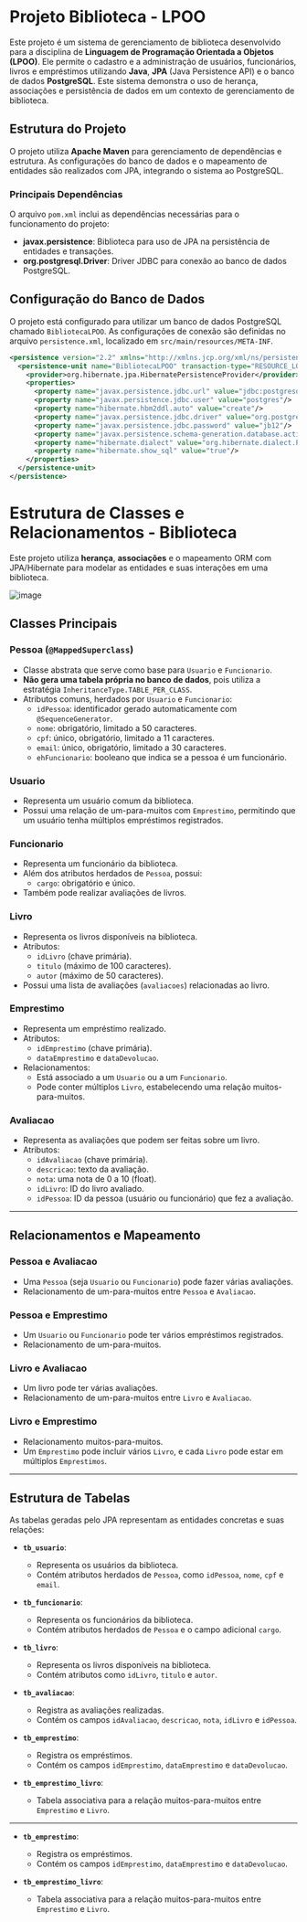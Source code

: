 # Projeto Biblioteca - LPOO

Este projeto é um sistema de gerenciamento de biblioteca desenvolvido para a disciplina de **Linguagem de Programação Orientada a Objetos (LPOO)**. Ele permite o cadastro e a administração de usuários, funcionários, livros e empréstimos utilizando **Java**, **JPA** (Java Persistence API) e o banco de dados **PostgreSQL**. Este sistema demonstra o uso de herança, associações e persistência de dados em um contexto de gerenciamento de biblioteca.

## Estrutura do Projeto

O projeto utiliza **Apache Maven** para gerenciamento de dependências e estrutura. As configurações do banco de dados e o mapeamento de entidades são realizados com JPA, integrando o sistema ao PostgreSQL.

### Principais Dependências

O arquivo `pom.xml` inclui as dependências necessárias para o funcionamento do projeto:

- **javax.persistence**: Biblioteca para uso de JPA na persistência de entidades e transações.
- **org.postgresql.Driver**: Driver JDBC para conexão ao banco de dados PostgreSQL.

## Configuração do Banco de Dados

O projeto está configurado para utilizar um banco de dados PostgreSQL chamado `BibliotecaLPOO`. As configurações de conexão são definidas no arquivo `persistence.xml`, localizado em `src/main/resources/META-INF`.

```xml
<persistence version="2.2" xmlns="http://xmlns.jcp.org/xml/ns/persistence" xmlns:xsi="http://www.w3.org/2001/XMLSchema-instance" xsi:schemaLocation="http://xmlns.jcp.org/xml/ns/persistence           http://xmlns.jcp.org/xml/ns/persistence/persistence_2_2.xsd">
  <persistence-unit name="BibliotecaLPOO" transaction-type="RESOURCE_LOCAL">
    <provider>org.hibernate.jpa.HibernatePersistenceProvider</provider>
    <properties>
      <property name="javax.persistence.jdbc.url" value="jdbc:postgresql://localhost:5432/ProjetoLPOOE1_JoaoArthur"/>
      <property name="javax.persistence.jdbc.user" value="postgres"/>
      <property name="hibernate.hbm2ddl.auto" value="create"/>
      <property name="javax.persistence.jdbc.driver" value="org.postgresql.Driver"/>
      <property name="javax.persistence.jdbc.password" value="jb12"/>
      <property name="javax.persistence.schema-generation.database.action" value="drop-and-create"/>
      <property name="hibernate.dialect" value="org.hibernate.dialect.PostgreSQLDialect"/>
      <property name="hibernate.show_sql" value="true"/>
    </properties>
  </persistence-unit>
</persistence>
```

# Estrutura de Classes e Relacionamentos - Biblioteca

Este projeto utiliza **herança**, **associações** e o mapeamento ORM com JPA/Hibernate para modelar as entidades e suas interações em uma biblioteca.

![image](https://github.com/user-attachments/assets/43230b93-e437-4b1b-9fe4-55e5eb626559)

## Classes Principais

### **Pessoa** (`@MappedSuperclass`)
- Classe abstrata que serve como base para `Usuario` e `Funcionario`.
- **Não gera uma tabela própria no banco de dados**, pois utiliza a estratégia `InheritanceType.TABLE_PER_CLASS`. 
- Atributos comuns, herdados por `Usuario` e `Funcionario`:
  - `idPessoa`: identificador gerado automaticamente com `@SequenceGenerator`.
  - `nome`: obrigatório, limitado a 50 caracteres.
  - `cpf`: único, obrigatório, limitado a 11 caracteres.
  - `email`: único, obrigatório, limitado a 30 caracteres.
  - `ehFuncionario`: booleano que indica se a pessoa é um funcionário.

### **Usuario**
- Representa um usuário comum da biblioteca.
- Possui uma relação de um-para-muitos com `Emprestimo`, permitindo que um usuário tenha múltiplos empréstimos registrados.

### **Funcionario**
- Representa um funcionário da biblioteca.
- Além dos atributos herdados de `Pessoa`, possui:
  - `cargo`: obrigatório e único.
- Também pode realizar avaliações de livros.

### **Livro**
- Representa os livros disponíveis na biblioteca.
- Atributos:
  - `idLivro` (chave primária).
  - `titulo` (máximo de 100 caracteres).
  - `autor` (máximo de 50 caracteres).
- Possui uma lista de avaliações (`avaliacoes`) relacionadas ao livro.

### **Emprestimo**
- Representa um empréstimo realizado.
- Atributos:
  - `idEmprestimo` (chave primária).
  - `dataEmprestimo` e `dataDevolucao`.
- Relacionamentos:
  - Está associado a um `Usuario` ou a um `Funcionario`.
  - Pode conter múltiplos `Livro`, estabelecendo uma relação muitos-para-muitos.

### **Avaliacao**
- Representa as avaliações que podem ser feitas sobre um livro.
- Atributos:
  - `idAvaliacao` (chave primária).
  - `descricao`: texto da avaliação.
  - `nota`: uma nota de 0 a 10 (float).
  - `idLivro`: ID do livro avaliado.
  - `idPessoa`: ID da pessoa (usuário ou funcionário) que fez a avaliação.

---

## Relacionamentos e Mapeamento

### **Pessoa e Avaliacao**
- Uma `Pessoa` (seja `Usuario` ou `Funcionario`) pode fazer várias avaliações.
- Relacionamento de um-para-muitos entre `Pessoa` e `Avaliacao`.

### **Pessoa e Emprestimo**
- Um `Usuario` ou `Funcionario` pode ter vários empréstimos registrados.
- Relacionamento de um-para-muitos.

### **Livro e Avaliacao**
- Um livro pode ter várias avaliações.
- Relacionamento de um-para-muitos entre `Livro` e `Avaliacao`.

### **Livro e Emprestimo**
- Relacionamento muitos-para-muitos.
- Um `Emprestimo` pode incluir vários `Livro`, e cada `Livro` pode estar em múltiplos `Emprestimos`.

---

## Estrutura de Tabelas

As tabelas geradas pelo JPA representam as entidades concretas e suas relações:

- **`tb_usuario`**:
  - Representa os usuários da biblioteca.
  - Contém atributos herdados de `Pessoa`, como `idPessoa`, `nome`, `cpf` e `email`.

- **`tb_funcionario`**:
  - Representa os funcionários da biblioteca.
  - Contém atributos herdados de `Pessoa` e o campo adicional `cargo`.

- **`tb_livro`**:
  - Representa os livros disponíveis na biblioteca.
  - Contém atributos como `idLivro`, `titulo` e `autor`.

- **`tb_avaliacao`**:
  - Registra as avaliações realizadas.
  - Contém os campos `idAvaliacao`, `descricao`, `nota`, `idLivro` e `idPessoa`.

- **`tb_emprestimo`**:
  - Registra os empréstimos.
  - Contém os campos `idEmprestimo`, `dataEmprestimo` e `dataDevolucao`.

- **`tb_emprestimo_livro`**:
  - Tabela associativa para a relação muitos-para-muitos entre `Emprestimo` e `Livro`.

---

- **`tb_emprestimo`**:
  - Registra os empréstimos.
  - Contém os campos `idEmprestimo`, `dataEmprestimo` e `dataDevolucao`.

- **`tb_emprestimo_livro`**:
  - Tabela associativa para a relação muitos-para-muitos entre `Emprestimo` e `Livro`.
